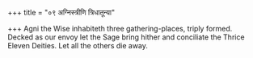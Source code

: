 +++
title = "०९ अग्निस्त्रीणि त्रिधातून्या"

+++
Agni the Wise inhabiteth three gathering-places, triply formed.  
     Decked as our envoy let the Sage bring hither and conciliate the Thrice Eleven Deities. Let all the others die away.